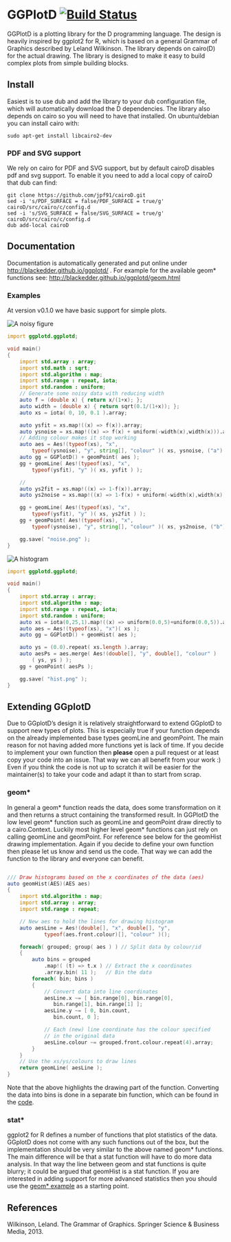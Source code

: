 # GGPlotD [![Build Status](https://travis-ci.org/BlackEdder/ggplotd.svg?branch=master)](https://travis-ci.org/BlackEdder/ggplotd)

GGPlotD is a plotting library for the D programming language. The design
is heavily inspired by ggplot2 for R, which is based on a general Grammar of
Graphics described by Leland Wilkinson. The library depends on cairo(D) for
the actual drawing. The library is designed to make it easy to build complex
plots from simple building blocks.

## Install

Easiest is to use dub and add the library to your dub configuration file,
which will automatically download the D dependencies. The library also
depends on cairo so you will need to have that installed. On ubuntu/debian
you can install cairo with:

``` 
sudo apt-get install libcairo2-dev 
```

### PDF and SVG support

We rely on cairo for PDF and SVG support, but by default cairoD disables
pdf and svg support. To enable it you need to add a local copy of cairoD
that dub can find:

```
git clone https://github.com/jpf91/cairoD.git
sed -i 's/PDF_SURFACE = false/PDF_SURFACE = true/g' cairoD/src/cairo/c/config.d
sed -i 's/SVG_SURFACE = false/SVG_SURFACE = true/g' cairoD/src/cairo/c/config.d
dub add-local cairoD
```

## Documentation

Documentation is automatically generated and put online under
http://blackedder.github.io/ggplotd/ . For example for the available geom*
functions see: http://blackedder.github.io/ggplotd/geom.html

### Examples

At version v0.1.0 we have basic support for simple plots.

![A noisy figure](http://blackedder.github.io/ggplotd/images/noise.png)
```D 
import ggplotd.ggplotd;

void main()
{
    import std.array : array;
    import std.math : sqrt;
    import std.algorithm : map;
    import std.range : repeat, iota;
    import std.random : uniform;
    // Generate some noisy data with reducing width
    auto f = (double x) { return x/(1+x); };
    auto width = (double x) { return sqrt(0.1/(1+x)); };
    auto xs = iota( 0, 10, 0.1 ).array;

    auto ysfit = xs.map!((x) => f(x)).array;
    auto ysnoise = xs.map!((x) => f(x) + uniform(-width(x),width(x))).array;
    // Adding colour makes it stop working
    auto aes = Aes!(typeof(xs), "x",
        typeof(ysnoise), "y", string[], "colour" )( xs, ysnoise, ("a").repeat(xs.length).array );
    auto gg = GGPlotD() + geomPoint( aes );
    gg + geomLine( Aes!(typeof(xs), "x",
        typeof(ysfit), "y" )( xs, ysfit ) );

    //  
    auto ys2fit = xs.map!((x) => 1-f(x)).array;
    auto ys2noise = xs.map!((x) => 1-f(x) + uniform(-width(x),width(x))).array;

    gg + geomLine( Aes!(typeof(xs), "x",
        typeof(ysfit), "y" )( xs, ys2fit ) );
    gg + geomPoint( Aes!(typeof(xs), "x",
        typeof(ysnoise), "y", string[], "colour" )( xs, ys2noise, ("b").repeat(xs.length).array ) );

    gg.save( "noise.png" );
}
```

![A histogram](http://blackedder.github.io/ggplotd/images/hist.png)
```D
import ggplotd.ggplotd;

void main()
{
    import std.array : array;
    import std.algorithm : map;
    import std.range : repeat, iota;
    import std.random : uniform;
    auto xs = iota(0,25,1).map!((x) => uniform(0.0,5)+uniform(0.0,5)).array;
    auto aes = Aes!(typeof(xs), "x")( xs );
    auto gg = GGPlotD() + geomHist( aes );

    auto ys = (0.0).repeat( xs.length ).array;
    auto aesPs = aes.merge( Aes!(double[], "y", double[], "colour" )
        ( ys, ys ) );
    gg + geomPoint( aesPs );

    gg.save( "hist.png" );
}
```

## Extending GGplotD

Due to GGplotD’s design it is relatively straightforward to extend GGplotD to
support new types of plots. This is especially true if your function depends
on the already implemented base types geomLine and geomPoint. The main reason
for not having added more functions yet is lack of time. If you decide to
implement your own function then **please** open a pull request or at least
copy your code into an issue. That way we can all benefit from your work :)
Even if you think the code is not up to scratch it will be easier for the
maintainer(s) to take your code and adapt it than to start from scrap.


### geom*

In general a geom* function reads the data, does some transformation on it
and then returns a struct containing the transformed result. In GGPlotD
the low level geom* function such as geomLine and geomPoint draw directly
to a cairo.Context. Luckily most higher level geom* functions can just
rely on calling geomLine and geomPoint. For reference see below for the
geomHist drawing implementation. Again if you decide to define your own
function then please let us know and send us the code. That way we can add
the function to the library and everyone can benefit.

```D 

/// Draw histograms based on the x coordinates of the data (aes)
auto geomHist(AES)(AES aes)
{
    import std.algorithm : map;
    import std.array : array;
    import std.range : repeat;

    // New aes to hold the lines for drawing histogram
    auto aesLine = Aes!(double[], "x", double[], "y", 
            typeof(aes.front.colour)[], "colour" )();

    foreach( grouped; group( aes ) ) // Split data by colour/id
    {
        auto bins = grouped
            .map!( (t) => t.x ) // Extract the x coordinates
            .array.bin( 11 );   // Bin the data
        foreach( bin; bins )
        {
            // Convert data into line coordinates
            aesLine.x ~= [ bin.range[0], bin.range[0],
               bin.range[1], bin.range[1] ];
            aesLine.y ~= [ 0, bin.count,
               bin.count, 0 ];

            // Each (new) line coordinate has the colour specified
            // in the original data
            aesLine.colour ~= grouped.front.colour.repeat(4).array;
        }
    }
    // Use the xs/ys/colours to draw lines
    return geomLine( aesLine );
}

```

Note that the above highlights the drawing part of the function.
Converting the data into bins is done in a separate bin function, which
can be found in the [code](./source/ggplotd/geom.d#L204).

### stat*

ggplot2 for R defines a number of functions that plot statistics of the
data. GGplotD does not come with any such functions out of the box, but
the implementation should be very similar to the above named geom*
functions. The main difference will be that a stat function will have to
do more data analysis. In that way the line between geom and stat
functions is quite blurry; it could be argued that geomHist is a stat
function. If you are interested in adding support for more advanced
statistics then you should use the [geom* example](#geom) as a starting
point. 

## References

Wilkinson, Leland. The Grammar of Graphics. Springer Science & Business Media, 2013.


